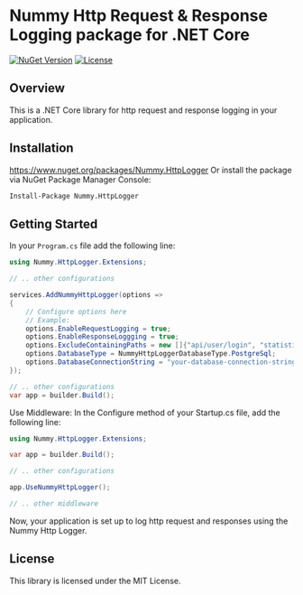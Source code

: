 

# Nummy Http Request & Response Logging package for .NET Core

[![NuGet Version](https://img.shields.io/nuget/v/Nummy.HttpLogger.svg)](https://www.nuget.org/packages/Nummy.HttpLogger/)
[![License](https://img.shields.io/badge/license-MIT-blue.svg)](LICENSE)

## Overview

This is a .NET Core library for http request and response logging in your application.

## Installation

https://www.nuget.org/packages/Nummy.HttpLogger
Or install the package via NuGet Package Manager Console:

```bash
Install-Package Nummy.HttpLogger
```

## Getting Started
In your `Program.cs` file add the following line:

```csharp
using Nummy.HttpLogger.Extensions;
```
```csharp
// .. other configurations

services.AddNummyHttpLogger(options =>
{
    // Configure options here
    // Example: 
    options.EnableRequestLogging = true;
    options.EnableResponseLoggging = true;
    options.ExcludeContainingPaths = new []{"api/user/login", "statistics", "user/create" };
    options.DatabaseType = NummyHttpLoggerDatabaseType.PostgreSql;
    options.DatabaseConnectionString = "your-database-connection-string"
});

// .. other configurations
var app = builder.Build();
```
Use Middleware: In the Configure method of your Startup.cs file, add the following line:

```csharp
using Nummy.HttpLogger.Extensions;
```
```csharp
var app = builder.Build();

// .. other configurations

app.UseNummyHttpLogger();

// .. other middleware
```
Now, your application is set up to log http request and responses using the Nummy Http Logger.

## License
This library is licensed under the MIT License.